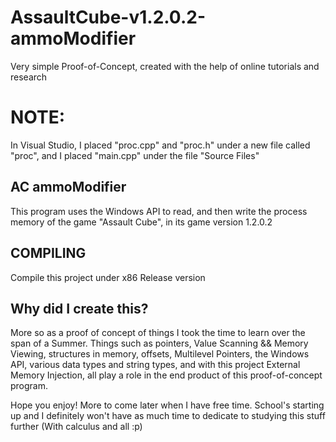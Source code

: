 # AssaultCube-v1.2.0.2-ammoModifier
Very simple Proof-of-Concept, created with the help of online tutorials and research

# NOTE:
In Visual Studio, I placed "proc.cpp" and "proc.h" under a new file called "proc", and I placed "main.cpp" under the file "Source Files"

## AC ammoModifier

This program uses the Windows API to read, and then write the process memory of the game "Assault Cube", in its game version 1.2.0.2

## COMPILING

Compile this project under x86 Release version

## Why did I create this?

More so as a proof of concept of things I took the time to learn over the span of a Summer. Things such as pointers, Value Scanning && Memory Viewing, structures in memory,
offsets, Multilevel Pointers, the Windows API, various data types and string types, and with this project External Memory Injection, all play a role in the end product of this proof-of-concept program.

Hope you enjoy! More to come later when I have free time. School's starting up and I definitely won't have as much time to dedicate to studying this stuff further (With calculus and all :p)
